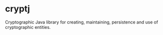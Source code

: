 cryptj
======

Cryptographic Java library for creating, maintaining, persistence and use of cryptographic entities.
